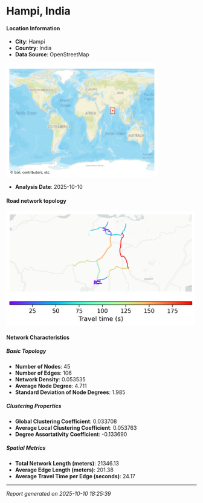 # Hampi, India

#### Location Information

- **City**: Hampi
- **Country**: India
- **Data Source**: OpenStreetMap
<img src="Hampi_location.png" alt="Hampi Location Map" width="400" />

- **Analysis Date**: 2025-10-10

#### Road network topology

<img src="Hampi_network_map.png" alt="Hampi Road Network Map" width="500"/>

#### Network Characteristics

##### Basic Topology

- **Number of Nodes**: 45
- **Number of Edges**: 106
- **Network Density**: 0.053535
- **Average Node Degree**: 4.711
- **Standard Deviation of Node Degrees**: 1.985

##### Clustering Properties

- **Global Clustering Coefficient**: 0.033708
- **Average Local Clustering Coefficient**: 0.053763
- **Degree Assortativity Coefficient**: -0.133690

##### Spatial Metrics

- **Total Network Length (meters)**: 21346.13
- **Average Edge Length (meters)**: 201.38
- **Average Travel Time per Edge (seconds)**: 24.17

---
*Report generated on 2025-10-10 18:25:39*
